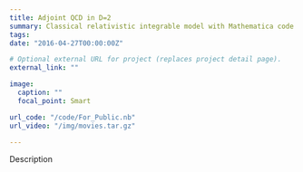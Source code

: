 ```yaml
---
title: Adjoint QCD in D=2
summary: Classical relativistic integrable model with Mathematica code.
tags:
date: "2016-04-27T00:00:00Z"

# Optional external URL for project (replaces project detail page).
external_link: ""

image:
  caption: ""
  focal_point: Smart

url_code: "/code/For_Public.nb"
url_video: "/img/movies.tar.gz"

---
```



Description